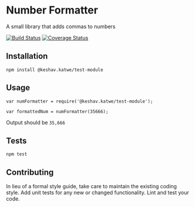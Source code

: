 Number Formatter
=========

A small library that adds commas to numbers

[![Build Status](https://travis-ci.org/keshavkatwe/test-module.svg?branch=master)](https://travis-ci.org/keshavkatwe/test-module)
[![Coverage Status](https://coveralls.io/repos/github/keshavkatwe/test-module/badge.svg)](https://coveralls.io/github/keshavkatwe/test-module)



## Installation

  `npm install @keshav.katwe/test-module`

## Usage

    var numFormatter = require('@keshav.katwe/test-module');

    var formattedNum = numFormatter(35666);
  
  
  Output should be `35,666`


## Tests

  `npm test`

## Contributing

In lieu of a formal style guide, take care to maintain the existing coding style. Add unit tests for any new or changed functionality. Lint and test your code.
